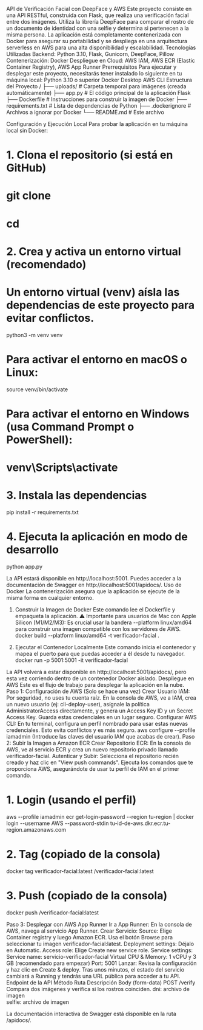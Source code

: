 API de Verificación Facial con DeepFace y AWS
Este proyecto consiste en una API RESTful, construida con Flask, que realiza una verificación facial entre dos imágenes. Utiliza la librería DeepFace para comparar el rostro de un documento de identidad con una selfie y determina si pertenecen a la misma persona.
La aplicación está completamente contenerizada con Docker para asegurar su portabilidad y se despliega en una arquitectura serverless en AWS para una alta disponibilidad y escalabilidad.
Tecnologías Utilizadas
Backend: Python 3.10, Flask, Gunicorn, DeepFace, Pillow
Contenerización: Docker
Despliegue en Cloud: AWS IAM, AWS ECR (Elastic Container Registry), AWS App Runner
Prerrequisitos
Para ejecutar y desplegar este proyecto, necesitarás tener instalado lo siguiente en tu máquina local:
Python 3.10 o superior
Docker Desktop
AWS CLI
Estructura del Proyecto
/
├── uploads/              # Carpeta temporal para imágenes (creada automáticamente)
├── app.py                # El código principal de la aplicación Flask
├── Dockerfile            # Instrucciones para construir la imagen de Docker
├── requirements.txt      # Lista de dependencias de Python
├── .dockerignore         # Archivos a ignorar por Docker
└── README.md             # Este archivo


Configuración y Ejecución Local
Para probar la aplicación en tu máquina local sin Docker:
# 1. Clona el repositorio (si está en GitHub)
# git clone <url-del-repositorio>
# cd <nombre-del-repositorio>

# 2. Crea y activa un entorno virtual (recomendado)
# Un entorno virtual (venv) aísla las dependencias de este proyecto para evitar conflictos.
python3 -m venv venv

# Para activar el entorno en macOS o Linux:
source venv/bin/activate

# Para activar el entorno en Windows (usa Command Prompt o PowerShell):
# venv\Scripts\activate

# 3. Instala las dependencias
pip install -r requirements.txt

# 4. Ejecuta la aplicación en modo de desarrollo
python app.py


La API estará disponible en http://localhost:5001. Puedes acceder a la documentación de Swagger en http://localhost:5001/apidocs/.
Uso de Docker
La contenerización asegura que la aplicación se ejecute de la misma forma en cualquier entorno.
1. Construir la Imagen de Docker
Este comando lee el Dockerfile y empaqueta la aplicación.
⚠️ Importante para usuarios de Mac con Apple Silicon (M1/M2/M3): Es crucial usar la bandera --platform linux/amd64 para construir una imagen compatible con los servidores de AWS.
docker build --platform linux/amd64 -t verificador-facial .


2. Ejecutar el Contenedor Localmente
Este comando inicia el contenedor y mapea el puerto para que puedas acceder a él desde tu navegador.
docker run -p 5001:5001 -it verificador-facial


La API volverá a estar disponible en http://localhost:5001/apidocs/, pero esta vez corriendo dentro de un contenedor Docker aislado.
Despliegue en AWS
Este es el flujo de trabajo para desplegar la aplicación en la nube.
Paso 1: Configuración de AWS (Solo se hace una vez)
Crear Usuario IAM: Por seguridad, no uses tu cuenta raíz. En la consola de AWS, ve a IAM, crea un nuevo usuario (ej: cli-deploy-user), asígnale la política AdministratorAccess directamente, y genera un Access Key ID y un Secret Access Key. Guarda estas credenciales en un lugar seguro.
Configurar AWS CLI: En tu terminal, configura un perfil nombrado para usar estas nuevas credenciales. Esto evita conflictos y es más seguro.
aws configure --profile iamadmin
(Introduce las claves del usuario IAM que acabas de crear).
Paso 2: Subir la Imagen a Amazon ECR
Crear Repositorio ECR: En la consola de AWS, ve al servicio ECR y crea un nuevo repositorio privado llamado verificador-facial.
Autenticar y Subir: Selecciona el repositorio recién creado y haz clic en "View push commands". Ejecuta los comandos que te proporciona AWS, asegurándote de usar tu perfil de IAM en el primer comando.
# 1. Login (usando el perfil)
aws --profile iamadmin ecr get-login-password --region tu-region | docker login --username AWS --password-stdin tu-id-de-aws.dkr.ecr.tu-region.amazonaws.com

# 2. Tag (copiado de la consola)
docker tag verificador-facial:latest <tu-uri-de-ecr>/verificador-facial:latest

# 3. Push (copiado de la consola)
docker push <tu-uri-de-ecr>/verificador-facial:latest


Paso 3: Desplegar con AWS App Runner
Ir a App Runner: En la consola de AWS, navega al servicio App Runner.
Crear Servicio:
Source: Elige Container registry y luego Amazon ECR. Usa el botón Browse para seleccionar tu imagen verificador-facial:latest.
Deployment settings: Déjalo en Automatic.
Access role: Elige Create new service role.
Service settings:
Service name: servicio-verificador-facial
Virtual CPU & Memory: 1 vCPU y 3 GB (recomendado para empezar)
Port: 5001
Lanzar: Revisa la configuración y haz clic en Create & deploy.
Tras unos minutos, el estado del servicio cambiará a Running y tendrás una URL pública para acceder a tu API.
Endpoint de la API
Método
Ruta
Descripción
Body (form-data)
POST
/verify
Compara dos imágenes y verifica si los rostros coinciden.
dni: archivo de imagen<br>selfie: archivo de imagen

La documentación interactiva de Swagger está disponible en la ruta /apidocs/.
